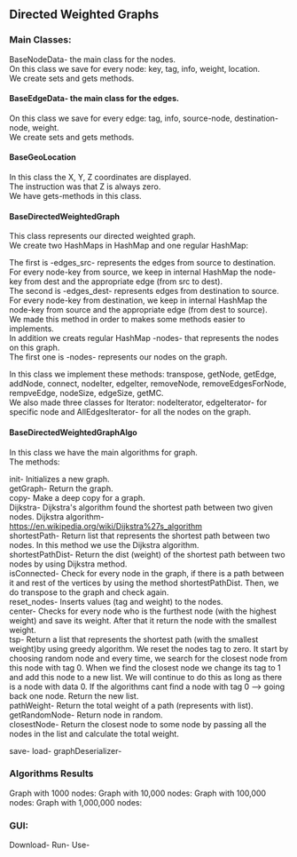 ## Directed Weighted Graphs


### Main Classes:
BaseNodeData- the main class for the nodes. <br />
On this class we save for every node: key, tag, info, weight, location. <br />
We create sets and gets methods. <br />

#### BaseEdgeData- the main class for the edges.
On this class we save for every edge: tag, info, source-node, destination-node, weight. <br />
We create sets and gets methods.

#### BaseGeoLocation
In this class the X, Y, Z coordinates are displayed. <br />
The instruction was that Z is always zero. <br />
We have gets-methods in this class. <br />

#### BaseDirectedWeightedGraph
This class represents our directed weighted graph. <br />
We create two HashMaps in HashMap and one regular HashMap: <br />

The first is -edges_src- represents the edges from source to destination. <br />
For every node-key from source, we keep in internal HashMap the node-key from dest and the appropriate edge (from src to dest). <br />
The second is -edges_dest- represents edges from destination to source. <br />
For every node-key from destination, we keep in internal HashMap the node-key from source and the appropriate edge (from dest to source). <br />
We made this method in order to makes some methods easier to implements. <br />
In addition we creats regular HashMap -nodes- that represents the nodes on this graph. <br />
The first one is -nodes- represents our nodes on the graph. <br />

In this class we implement these methods: transpose, getNode, getEdge, addNode, connect, nodeIter, edgeIter, removeNode, removeEdgesForNode, rempveEdge, nodeSize, edgeSize, getMC. <br />
We also made three classes for Iterator: nodeIterator, edgeIterator- for specific node and AllEdgesIterator- for all the nodes on the graph. <br />

#### BaseDirectedWeightedGraphAlgo
In this class we have the main algorithms for graph. <br />
The methods: <br />

init- Initializes a new graph. <br />
getGraph- Return the graph. <br />
copy- Make a deep copy for a graph. <br />
Dijkstra- Dijkstra's algorithm found the shortest path between two given nodes. Dijkstra algorithm- https://en.wikipedia.org/wiki/Dijkstra%27s_algorithm <br />
shortestPath- Return list that represents the shortest path between two nodes. In this method we use the Dijkstra algorithm. <br />
shortestPathDist- Return the dist (weight) of the shortest path between two nodes by using Dijkstra method. <br />
isConnected- Check for every node in the graph, if there is a path between it and rest of the vertices by using the method shortestPathDist. Then, we do transpose to the graph and check again. <br />
reset_nodes- Inserts values (tag and weight) to the nodes. <br />
center- Checks for every node who is the furthest node (with the highest weight) and save its weight. After that it return the node with the smallest weight. <br />
tsp- Return a list that represents the shortest path (with the smallest weight)by using greedy algorithm. We reset the nodes tag to zero. It start by choosing random node and every time, we search for the closest node from this node with tag 0. When we find the closest node we change its tag to 1 and add this node to a new list. We will continue to do this as long as there is a node with data 0. If the algorithms cant find a node with tag 0 --> going back one node. Return the new list. <br />
pathWeight- Return the total weight of a path (represents with list). <br />
getRandomNode- Return node in random. <br />
closestNode- Return the closest node to some node by passing all the nodes in the list and calculate the total weight. <br />

save-
load- 
graphDeserializer- 

### Algorithms Results
Graph with 1000 nodes:
Graph with 10,000 nodes:
Graph with 100,000 nodes:
Graph with 1,000,000 nodes:

### GUI:
Download-
Run-
Use-
